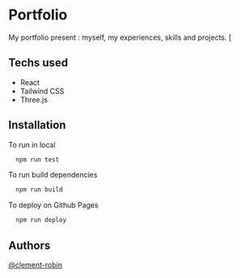 # Portfolio

My portfolio present : myself, my experiences, skills and projects. 
[
## Techs used

- React
- Tailwind CSS
- Three.js


## Installation

To run in local

```bash
  npm run test
```

To run build dependencies

```bash
  npm run build
```

To deploy on Github Pages

```bash
  npm run deploy
```

## Authors

[@clement-robin](https://www.github.com/clement-robin)